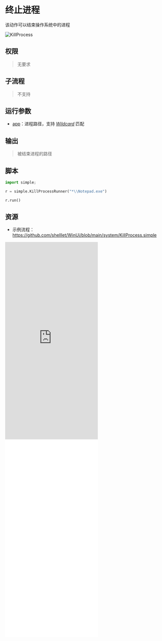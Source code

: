 # 终止进程 
该动作可以结束操作系统中的进程

![KillProcess](./images/12.png ':size=90%')

## 权限
> 无要求

## 子流程

> 不支持

## 运行参数

* [app](./types/Path.md)：进程路径，支持 [*Wildcard*](./introduction/workflow/wildcard.md) 匹配


## 输出

> 被结束进程的路径

## 脚本

```python
import simple;

r = simple.KillProcessRunner("*\\Notepad.exe")

r.run()
```

## 资源
* 示例流程：https://github.com/shelllet/WinUi/blob/main/system/KillProcess.simple

<iframe type="text/html" height="640px" src="https://www.youtube.com/embed/hlpfERxN5yQ" frameborder="0"></iframe>

<iframe src="//player.bilibili.com/player.html?bvid=BV118411U7yu&page=1&autoplay=0" height='640px' scrolling="no" frameborder="no" framespacing="0" allowfullscreen="true"></iframe>